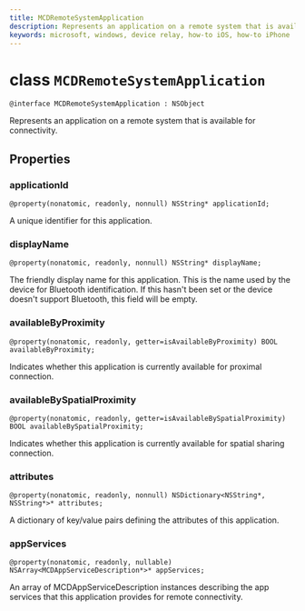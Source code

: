 ```yaml
---
title: MCDRemoteSystemApplication
description: Represents an application on a remote system that is available for connectivity.
keywords: microsoft, windows, device relay, how-to iOS, how-to iPhone
---
```


# class `MCDRemoteSystemApplication` 

```
@interface MCDRemoteSystemApplication : NSObject
```  

Represents an application on a remote system that is available for connectivity.

## Properties

### applicationId
`@property(nonatomic, readonly, nonnull) NSString* applicationId;`

A unique identifier for this application.

### displayName
`@property(nonatomic, readonly, nonnull) NSString* displayName;`

The friendly display name for this application. This is the name used by the device for Bluetooth identification. If this hasn't been set or the device doesn't support Bluetooth, this field will be empty.

### availableByProximity
`@property(nonatomic, readonly, getter=isAvailableByProximity) BOOL availableByProximity;`

Indicates whether this application is currently available for proximal connection.

### availableBySpatialProximity
`@property(nonatomic, readonly, getter=isAvailableBySpatialProximity) BOOL availableBySpatialProximity;`

Indicates whether this application is currently available for spatial sharing connection.

### attributes
`@property(nonatomic, readonly, nonnull) NSDictionary<NSString*, NSString*>* attributes;`

A dictionary of key/value pairs defining the attributes of this application.

### appServices
`@property(nonatomic, readonly, nullable) NSArray<MCDAppServiceDescription*>* appServices;`

An array of MCDAppServiceDescription instances describing the app services that this application provides for remote connectivity.

